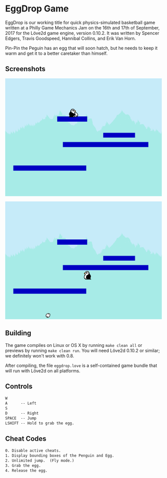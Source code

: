 # EggDrop Game

EggDrop is our working title for quick physics-simulated basketball
game written at a Philly Game Mechanics Jam on the 16th and 17th of
September, 2017 for the Löve2d game engine, version 0.10.2.  It was
written by Spencer Edgers, Travis Goodspeed, Hannibal Collins, and
Erik Van Horn.

Pin-Pin the Peguin has an egg that will soon hatch, but he needs to
keep it warm and get it to a better caretaker than himself.

## Screenshots

![With Egg](screenshots/withegg.png?raw=true "With Egg")

![No Egg](screenshots/noegg.png?raw=true "No Egg")

## Building

The game compiles on Linux or OS X by running `make clean all` or
previews by running `make clean run`.  You will need Löve2d 0.10.2 or
similar; we definitely won't work with 0.8.

After compiling, the file `eggdrop.love` is a self-contained game
bundle that will run with Löve2d on all platforms.

## Controls

```
W
A      -- Left
S
D      -- Right
SPACE  -- Jump
LSHIFT -- Hold to grab the egg.
```

## Cheat Codes

```
0. Disable active cheats.
1. Display bounding boxes of the Penguin and Egg.
2. Unlimited jump.  (Fly mode.)
3. Grab the egg.
4. Release the egg.
```